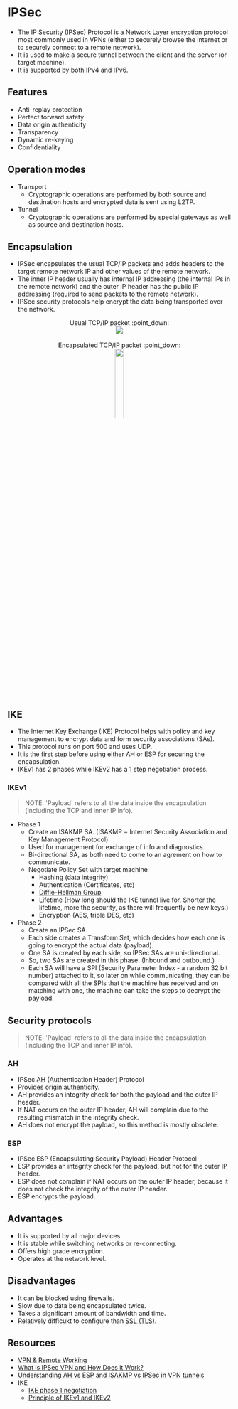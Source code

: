 # IPSec

- The IP Security (IPSec) Protocol is a Network Layer encryption protocol most commonly used in VPNs (either to securely browse the internet or to securely connect to a remote network).
- It is used to make a secure tunnel between the client and the server (or target machine).
- It is supported by both IPv4 and IPv6.


## Features

- Anti-replay protection
- Perfect forward safety
- Data origin authenticity
- Transparency
- Dynamic re-keying
- Confidentiality


## Operation modes

- Transport
  - Cryptographic operations are performed by both source and destination hosts and encrypted data is sent using L2TP.
- Tunnel
  - Cryptographic operations are performed by special gateways as well as source and destination hosts.


## Encapsulation

- IPSec encapsulates the usual TCP/IP packets and adds headers to the target remote network IP and other values of the remote network.
- The inner IP header usually has internal IP addressing (the internal IPs in the remote network) and the outer IP header has the public IP addressing (required to send packets to the remote network).
- IPSec security protocols help encrypt the data being transported over the network.

<p align="center">
  Usual TCP/IP packet :point_down:
  <br />
  <img src="https://user-images.githubusercontent.com/50140864/103090432-fe9f2700-4616-11eb-8aff-2ea1efb0ca93.png" />
  <br />
  <br />
  Encapsulated TCP/IP packet :point_down:
  <br />
  <img src="https://user-images.githubusercontent.com/50140864/103090471-15de1480-4617-11eb-9522-c100a054fcd7.png" width="20%" />
</p>


## IKE

- The Internet Key Exchange (IKE) Protocol helps with policy and key management to encrypt data and form security associations (SAs).
- This protocol runs on port 500 and uses UDP.
- It is the first step before using either AH or ESP for securing the encapsulation.
- IKEv1 has 2 phases while IKEv2 has a 1 step negotiation process.

### IKEv1

> NOTE: 'Payload' refers to all the data inside the encapsulation (including the TCP and inner IP info).

- Phase 1
  - Create an ISAKMP SA. (ISAKMP = Internet Security Association and Key Management Protocol)
  - Used for management for exchange of info and diagnostics.
  - Bi-directional SA, as both need to come to an agrement on how to communicate.
  - Negotiate Policy Set with target machine
    - Hashing (data integrity)
    - Authentication (Certificates, etc)
    - [Diffie-Hellman Group](https://www.omnisecu.com/tcpip/what-is-diffie-hellman-group.php)
    - Lifetime (How long should the IKE tunnel live for. Shorter the lifetime, more the security, as there will frequently be new keys.)
    - Encryption (AES, triple DES, etc)
- Phase 2
  - Create an IPSec SA.
  - Each side creates a Transform Set, which decides how each one is going to encrypt the actual data (payload).
  - One SA is created by each side, so IPSec SAs are uni-directional.
  - So, two SAs are created in this phase. (Inbound and outbound.)
  - Each SA will have a SPI (Security Parameter Index - a random 32 bit number) attached to it, so later on while communicating, they can be compared with all the SPIs that the machine has received and on matching with one, the machine can take the steps to decrypt the payload.


## Security protocols

> NOTE: 'Payload' refers to all the data inside the encapsulation (including the TCP and inner IP info).

### AH

- IPSec AH (Authentication Header) Protocol
- Provides origin authenticity.
- AH provides an integrity check for both the payload and the outer IP header.
- If NAT occurs on the outer IP header, AH will complain due to the resulting mismatch in the integrity check.
- AH does not encrypt the payload, so this method is mostly obsolete.

### ESP

- IPSec ESP (Encapsulating Security Payload) Header Protocol
- ESP provides an integrity check for the payload, but not for the outer IP header.
- ESP does not complain if NAT occurs on the outer IP header, because it does not check the integrity of the outer IP header.
- ESP encrypts the payload.


## Advantages

- It is supported by all major devices.
- It is stable while switching networks or re-connecting.
- Offers high grade encryption.
- Operates at the network level.


## Disadvantages

- It can be blocked using firewalls.
- Slow due to data being encapsulated twice.
- Takes a significant amount of bandwidth and time.
- Relatively difficukt to configure than [SSL (TLS)](tls.md).


## Resources

- [VPN & Remote Working](https://www.youtube.com/watch?v=1mtSNVdC7tM)
- [What is IPSec VPN and How Does it Work?](https://www.youtube.com/watch?v=pphB1pONPPU)
- [Understanding AH vs ESP and ISAKMP vs IPSec in VPN tunnels](https://www.youtube.com/watch?v=rwu8__GG_rw)
- IKE
  - [IKE phase 1 negotiation](https://www.youtube.com/watch?v=_oTcicLqyyY)
  - [Principle of IKEv1 and IKEv2](https://www.youtube.com/watch?v=wM3aIbF1IVs&list=PLzAnmgsb6R14VW6LET39B-pedj6dp5wQw&index=22)
